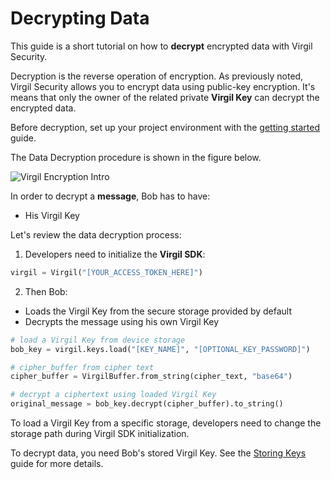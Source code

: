 # Decrypting Data

This guide is a short tutorial on how to **decrypt** encrypted data with Virgil Security.

Decryption is the reverse operation of encryption. As previously noted, Virgil Security allows you to encrypt data using public-key encryption. It's means that only the owner of the related private **Virgil Key** can decrypt the encrypted data.

Before decryption, set up your project environment with the [getting started](https://github.com/VirgilSecurity/virgil-sdk-python/blob/docs-review/documentation/guides/configuration/client-configuration.md) guide.

The Data Decryption procedure is shown in the figure below.

![Virgil Encryption Intro](https://github.com/VirgilSecurity/virgil-sdk-python/blob/docs-review/documentation/img/Encryption_introduction.png "Data decryption")

In order to decrypt a **message**, Bob has to have:
 - His Virgil Key

Let's review the data decryption process:

1. Developers need to initialize the **Virgil SDK**:

```python
virgil = Virgil("[YOUR_ACCESS_TOKEN_HERE]")
```

2. Then Bob:

  - Loads the Virgil Key from the secure storage provided by default
  - Decrypts the message using his own Virgil Key

  ```python
  # load a Virgil Key from device storage
  bob_key = virgil.keys.load("[KEY_NAME]", "[OPTIONAL_KEY_PASSWORD]")

  # cipher_buffer from cipher text
  cipher_buffer = VirgilBuffer.from_string(cipher_text, "base64")

  # decrypt a ciphertext using loaded Virgil Key
  original_message = bob_key.decrypt(cipher_buffer).to_string()
  ```

To load a Virgil Key from a specific storage, developers need to change the storage path during Virgil SDK initialization.

To decrypt data, you need Bob's stored Virgil Key. See the [Storing Keys](https://github.com/VirgilSecurity/virgil-sdk-python/blob/docs-review/documentation/guides/virgil-key/saving-key.md) guide for more details.
